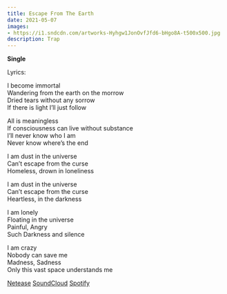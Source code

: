 ```yaml
---
title: Escape From The Earth
date: 2021-05-07
images:
- https://i1.sndcdn.com/artworks-Hyhgw1JonOvfJfd6-bHgo8A-t500x500.jpg
description: Trap
---
```


**Single**

Lyrics:

I become immortal  
Wandering from the earth on the morrow  
Dried tears without any sorrow  
If there is light I’ll just follow  

All is meaningless  
If consciousness can live without substance  
I’ll never know who I am  
Never know where’s the end  
 
I am dust in the universe  
Can’t escape from the curse  
Homeless, drown in loneliness  

I am dust in the universe  
Can’t escape from the curse  
Heartless, in the darkness  
 
I am lonely  
Floating in the universe  
Painful, Angry  
Such Darkness and silence  

I am crazy  
Nobody can save me  
Madness, Sadness  
Only this vast space understands me  


[Netease](https://music.163.com/#/album?id=127053187)
[SoundCloud](https://soundcloud.com/jerry-876742699/escape-from-the-earth)
[Spotify](https://open.spotify.com/album/5o7xyorwc8G6Ko7i1CWpmL)